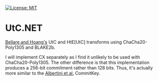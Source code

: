 [![License: MIT](https://img.shields.io/badge/License-MIT-blue.svg)](https://github.com/samuel-lucas6/UtC.NET/blob/main/LICENSE)

# UtC.NET
[Bellare and Hoang's](https://eprint.iacr.org/2022/268) UtC and HtE[UtC] transforms using ChaCha20-Poly1305 and BLAKE2b.

I will implement CX separately as I find it unlikely to be used with ChaCha20-Poly1305. The other difference is that this implementation produces a 256-bit commitment rather than 128 bits. Thus, it's actually more similar to the [Albertini et al.](https://www.usenix.org/conference/usenixsecurity22/presentation/albertini) CommitKey.
